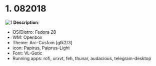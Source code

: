 # 1. 082018

![1](https://github.com/siarie/dotfiles/blob/master/screenshoot/1.png)
**Description**:
- OS/Distro: Fedora 28
- WM: Openbox
- Theme: Arc-Custom [gtk2/3]
- icon: Papirus, Paiprus-Light
- Font: VL-Gotic
- Running apps: rofi, urxvt, feh, thunar, audacious, telegram-desktop
